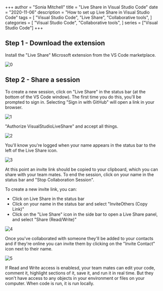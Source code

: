 +++
author = "Sonia Mitchell"
title = "Live Share in Visual Studio Code"
date = "2020-11-06"
description = "How to set up Live Share in Visual Studio Code"
tags = [
    "Visual Studio Code",
    "Live Share",
    "Collaborative tools",
]
categories = [
    "Visual Studio Code",
    "Collaborative tools",
]
series = ["Visual Studio Code"]
+++

## Step 1 - Download the extension

Install the "Live Share" Microsoft extension from the VS Code marketplace.

![0](/vscode_liveshare/1_extension.png)

## Step 2 - Share a session

To create a new session, click on "Live Share" in the status bar (at the bottom of the VS Code window). The first time you do this, you'll be prompted to sign in. Selecting "Sign in with GitHub" will open a link in your browser.

![1](/vscode_liveshare/2_signin.png)

"Authorize VisualStudioLiveShare" and accept all things.

![2](/vscode_liveshare/3_authorize.png)

You'll know you're logged when your name appears in the status bar to the left of the Live Share icon.

![3](/vscode_liveshare/4_bottom.png)

At this point an invite link should be copied to your clipboard, which you can share with your team mates. To end the session, click on your name in the status bar and "Stop Collaboration Session".

To create a new invite link, you can:

* Click on Live Share in the status bar
* Click on your name in the status bar and select "InviteOthers (Copy Link)"
* Click on the "Live Share" icon in the side bar to open a Live Share panel, and select "Share (Read/Write)"

![4](/vscode_liveshare/5_panel.png)

Once you've collaborated with someone they'll be added to your contacts and if they're online you can invite them by clicking on the "Invite Contact" icon next to their name.

![5](/vscode_liveshare/6_contacts.png)

If Read and Write access is enablesd, your team mates can edit your code, comment it, highlight sections of it, save it, and run it in real time. But they won't have access to any objects in your environment or files on your computer. When code is run, it is run locally.
